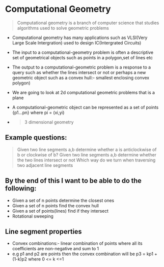 # Computational Geometry
> Computational geometry is a branch of computer science that studies
> algorithms used to solve geometric problems

* Computational geometry has many applications such as VLSI(Very Large Scale
  Intergration) used to design IC(Intergrated Circuits)

* The input to a computational-geometry problem is often a descriptive set of
  geometrical objects such as points in a polygon,set of lines etc

* The output to a computational-geometric problem is a response to a query such
  as whether the lines intersect or not or perhaps a new geometric object such
  as a convex hull:- smallest enclosing convex polygon)

* We are going to look at 2d computational geometric problems that is a plane
* A computational-geometric object can be represented as a set of points 
  {p1...pn} where pi = (xi,yi)
* >3 dimensional geometry


## Example questions:
> Given two line segments a,b determine whether a is anticlockwise of b or
  clockwise of b?
> Given two line segments a,b determine whether the two lines intersect or not
> Which way do we turn when traversing two adjacent line segments


## By the end of this I want to be able to do the following:
 * Given a set of n points determine the closest ones
 * Given a set of n points find the convex hull
 * Given a set of points(lines) find if they intersect
 * Rotational sweeping


## Line segment properties
  * Convex combinations:- linear combination of points where all its
    coefficients are non-negative and sum to 1
  * e.g p1 and p2 are points then the convex combination will be 
    p3 = kp1 + (1-k)p2
    where 0 <= k <=1



    










